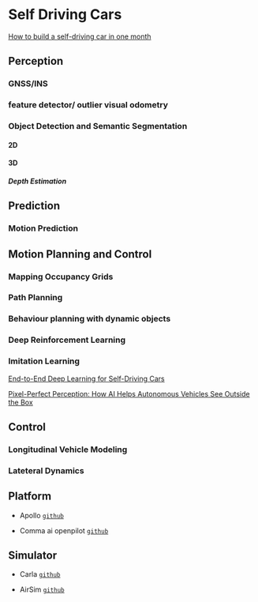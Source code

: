 # Self Driving Cars

[How to build a self-driving car in one month](https://getpocket.com/redirect?url=https%3A%2F%2Fmedium.com%2F%40maxdeutsch%2Fhow-to-build-a-self-driving-car-in-one-month-d52df48f5b07)



## Perception

### GNSS/INS

### feature detector/ outlier visual odometry

### Object Detection and Semantic Segmentation

#### 2D

#### 3D

##### Depth Estimation



## Prediction

### Motion Prediction




## Motion Planning and Control

### Mapping Occupancy Grids

### Path Planning

### Behaviour planning with dynamic objects

### Deep Reinforcement Learning

### Imitation Learning

[End-to-End Deep Learning for Self-Driving Cars](https://devblogs.nvidia.com/deep-learning-self-driving-cars/)

[Pixel-Perfect Perception: How AI Helps Autonomous Vehicles See Outside the Box](https://blogs.nvidia.com/blog/2019/10/23/drive-labs-panoptic-segmentation/)


## Control

### Longitudinal Vehicle Modeling

### Lateteral Dynamics 



## Platform

* Apollo [`github`](https://github.com/ApolloAuto/apollo)

* Comma ai openpilot [`github`](https://github.com/commaai/openpilot)

## Simulator

* Carla [`github`](https://github.com/carla-simulator/carla)

* AirSim [`github`](https://github.com/Microsoft/AirSim)
